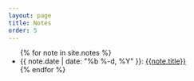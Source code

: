 ```yaml
---
layout: page
title: Notes
order: 5
---
```


<div class="notes-list">
    <ul>
    {% for note in site.notes %}
        <li>
        <div class="note">
            <time datetime="{{ page.date | date_to_xmlschema }}" itemprop="datePublished">{{ note.date | date: "%b %-d, %Y" }}</time>: <a href="{{ note.url | prepend: site.baseurl }}">{{note.title}}</a>
        </div>
        </li>
    {% endfor %}
    </ul>
</div>